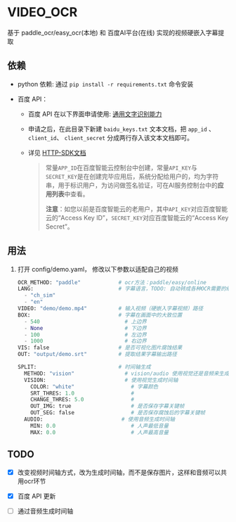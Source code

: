 # VIDEO_OCR

基于 paddle_ocr/easy_ocr(本地) 和 百度AI平台(在线) 实现的视频硬嵌入字幕提取

## 依赖

+ python 依赖:  通过  `pip install -r requirements.txt` 命令安装

+ 百度 API：
  + 百度 API 在以下界面申请使用: [通用文字识别能力](https://ai.baidu.com/tech/ocr/general)
  
  + 申请之后，在此目录下新建 `baidu_keys.txt` 文本文档，把 `app_id` 、 `client_id`、 `client_secret`  分成两行存入该文本文档即可。
  
  + 详见 [HTTP-SDK文档](https://cloud.baidu.com/doc/OCR/s/wkibizyjk)
  
    > 常量`APP_ID`在百度智能云控制台中创建，常量`API_KEY`与`SECRET_KEY`是在创建完毕应用后，系统分配给用户的，均为字符串，用于标识用户，为访问做签名验证，可在AI服务控制台中的**应用列表**中查看。
    >
    > **注意**：如您以前是百度智能云的老用户，其中`API_KEY`对应百度智能云的“Access Key ID”，`SECRET_KEY`对应百度智能云的“Access Key Secret”。

## 用法

1. 打开 config/demo.yaml， 修改以下参数以适配自己的视频
    ```python
    OCR_METHOD: "paddle"            # ocr方法：paddle/easy/online
    LANG:                           # 字幕语言，TODO: 自动转成各种OCR需要的缩写
      - "ch_sim"
      - "en"
    VIDEO: "demo/demo.mp4"          # 输入视频（硬嵌入字幕视频）路径
    BOX:                            # 字幕在画面中的大致位置
      - 540                           # 上边界
      - None                          # 下边界
      - 100                           # 左边界
      - 1000                          # 右边界
    VIS: false                      # 是否可视化图片腐蚀结果
    OUT: "output/demo.srt"          # 提取结果字幕输出路径
    
    SPLIT:                          # 时间轴生成
      METHOD: "vision"                # vision/audio 使用视觉还是音频来生成时间轴
      VISION:                         # 使用视觉生成时间轴
        COLOR: "white"                  # 字幕颜色
        SRT_THRES: 1.0                  #
        CHANGE_THRES: 5.0               #
        OUT_IMG: true                   # 是否保存字幕关键帧
        OUT_SEG: false                  # 是否保存腐蚀后的字幕关键帧
      AUDIO:                         # 使用音频生成时间轴
        MIN: 0.0                        # 人声最低音量
        MAX: 0.0                        # 人声最高音量
    ```

## TODO
- [x] 改变视频时间轴方式，改为生成时间轴，而不是保存图片，这样和音频可以共用ocr环节
- [x] 百度 API 更新
- [ ] 通过音频生成时间轴

